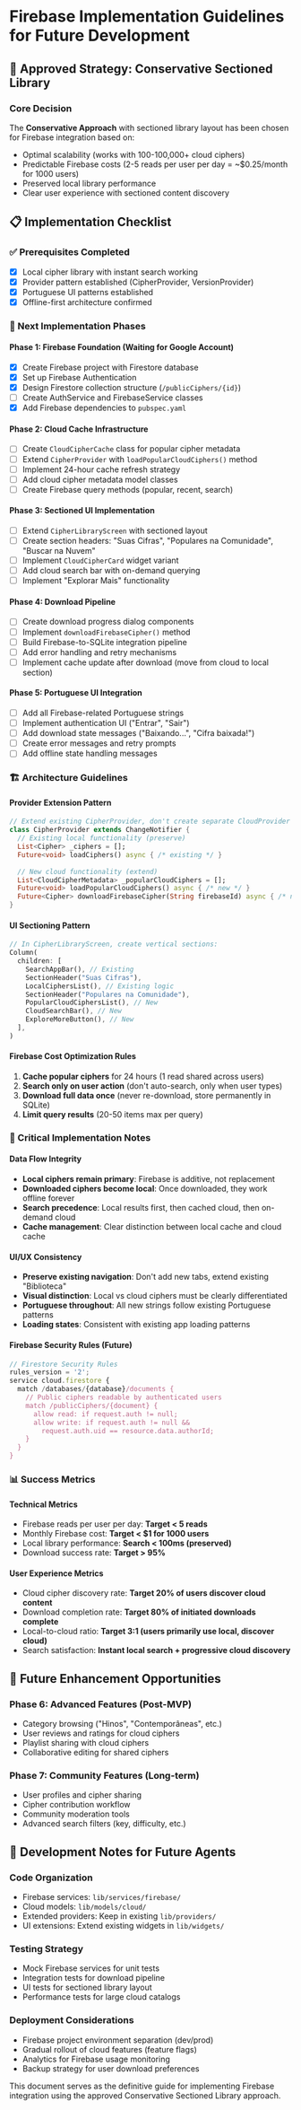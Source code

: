 # Firebase Implementation Guidelines for Future Development

## 🎯 Approved Strategy: Conservative Sectioned Library

### Core Decision
The **Conservative Approach** with sectioned library layout has been chosen for Firebase integration based on:
- Optimal scalability (works with 100-100,000+ cloud ciphers)
- Predictable Firebase costs (2-5 reads per user per day = ~$0.25/month for 1000 users)
- Preserved local library performance
- Clear user experience with sectioned content discovery

## 📋 Implementation Checklist

### ✅ Prerequisites Completed
- [x] Local cipher library with instant search working
- [x] Provider pattern established (CipherProvider, VersionProvider)
- [x] Portuguese UI patterns established
- [x] Offline-first architecture confirmed

### 🔄 Next Implementation Phases

#### Phase 1: Firebase Foundation (Waiting for Google Account)
- [x] Create Firebase project with Firestore database
- [x] Set up Firebase Authentication
- [x] Design Firestore collection structure (`/publicCiphers/{id}`)
- [ ] Create AuthService and FirebaseService classes
- [x] Add Firebase dependencies to `pubspec.yaml`

#### Phase 2: Cloud Cache Infrastructure 
- [ ] Create `CloudCipherCache` class for popular cipher metadata
- [ ] Extend `CipherProvider` with `loadPopularCloudCiphers()` method
- [ ] Implement 24-hour cache refresh strategy
- [ ] Add cloud cipher metadata model classes
- [ ] Create Firebase query methods (popular, recent, search)

#### Phase 3: Sectioned UI Implementation
- [ ] Extend `CipherLibraryScreen` with sectioned layout
- [ ] Create section headers: "Suas Cifras", "Populares na Comunidade", "Buscar na Nuvem"
- [ ] Implement `CloudCipherCard` widget variant
- [ ] Add cloud search bar with on-demand querying
- [ ] Implement "Explorar Mais" functionality

#### Phase 4: Download Pipeline
- [ ] Create download progress dialog components
- [ ] Implement `downloadFirebaseCipher()` method
- [ ] Build Firebase-to-SQLite integration pipeline
- [ ] Add error handling and retry mechanisms
- [ ] Implement cache update after download (move from cloud to local section)

#### Phase 5: Portuguese UI Integration
- [ ] Add all Firebase-related Portuguese strings
- [ ] Implement authentication UI ("Entrar", "Sair")
- [ ] Add download state messages ("Baixando...", "Cifra baixada!")
- [ ] Create error messages and retry prompts
- [ ] Add offline state handling messages

### 🏗️ Architecture Guidelines

#### Provider Extension Pattern
```dart
// Extend existing CipherProvider, don't create separate CloudProvider
class CipherProvider extends ChangeNotifier {
  // Existing local functionality (preserve)
  List<Cipher> _ciphers = [];
  Future<void> loadCiphers() async { /* existing */ }
  
  // New cloud functionality (extend)
  List<CloudCipherMetadata> _popularCloudCiphers = [];
  Future<void> loadPopularCloudCiphers() async { /* new */ }
  Future<Cipher> downloadFirebaseCipher(String firebaseId) async { /* new */ }
}
```

#### UI Sectioning Pattern
```dart
// In CipherLibraryScreen, create vertical sections:
Column(
  children: [
    SearchAppBar(), // Existing
    SectionHeader("Suas Cifras"), 
    LocalCiphersList(), // Existing logic
    SectionHeader("Populares na Comunidade"),
    PopularCloudCiphersList(), // New
    CloudSearchBar(), // New
    ExploreMoreButton(), // New
  ],
)
```

#### Firebase Cost Optimization Rules
1. **Cache popular ciphers** for 24 hours (1 read shared across users)
2. **Search only on user action** (don't auto-search, only when user types)
3. **Download full data once** (never re-download, store permanently in SQLite)
4. **Limit query results** (20-50 items max per query)

### 🚨 Critical Implementation Notes

#### Data Flow Integrity
- **Local ciphers remain primary**: Firebase is additive, not replacement
- **Downloaded ciphers become local**: Once downloaded, they work offline forever
- **Search precedence**: Local results first, then cached cloud, then on-demand cloud
- **Cache management**: Clear distinction between local cache and cloud cache

#### UI/UX Consistency
- **Preserve existing navigation**: Don't add new tabs, extend existing "Biblioteca"
- **Visual distinction**: Local vs cloud ciphers must be clearly differentiated
- **Portuguese throughout**: All new strings follow existing Portuguese patterns
- **Loading states**: Consistent with existing app loading patterns

#### Firebase Security Rules (Future)
```javascript
// Firestore Security Rules
rules_version = '2';
service cloud.firestore {
  match /databases/{database}/documents {
    // Public ciphers readable by authenticated users
    match /publicCiphers/{document} {
      allow read: if request.auth != null;
      allow write: if request.auth != null && 
        request.auth.uid == resource.data.authorId;
    }
  }
}
```

### 📊 Success Metrics

#### Technical Metrics
- Firebase reads per user per day: **Target < 5 reads**
- Monthly Firebase cost: **Target < $1 for 1000 users**
- Local library performance: **Search < 100ms (preserved)**
- Download success rate: **Target > 95%**

#### User Experience Metrics  
- Cloud cipher discovery rate: **Target 20% of users discover cloud content**
- Download completion rate: **Target 80% of initiated downloads complete**
- Local-to-cloud ratio: **Target 3:1 (users primarily use local, discover cloud)**
- Search satisfaction: **Instant local search + progressive cloud discovery**

## 🔮 Future Enhancement Opportunities

### Phase 6: Advanced Features (Post-MVP)
- Category browsing ("Hinos", "Contemporâneas", etc.)
- User reviews and ratings for cloud ciphers
- Playlist sharing with cloud ciphers
- Collaborative editing for shared ciphers

### Phase 7: Community Features (Long-term)
- User profiles and cipher sharing
- Cipher contribution workflow
- Community moderation tools
- Advanced search filters (key, difficulty, etc.)

## 📝 Development Notes for Future Agents

### Code Organization
- Firebase services: `lib/services/firebase/`
- Cloud models: `lib/models/cloud/`
- Extended providers: Keep in existing `lib/providers/`
- UI extensions: Extend existing widgets in `lib/widgets/`

### Testing Strategy
- Mock Firebase services for unit tests
- Integration tests for download pipeline
- UI tests for sectioned library layout
- Performance tests for large cloud catalogs

### Deployment Considerations
- Firebase project environment separation (dev/prod)
- Gradual rollout of cloud features (feature flags)
- Analytics for Firebase usage monitoring
- Backup strategy for user download preferences

This document serves as the definitive guide for implementing Firebase integration using the approved Conservative Sectioned Library approach.